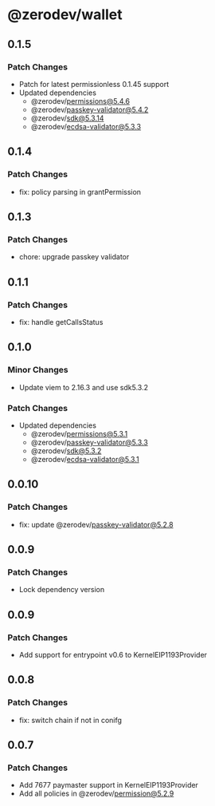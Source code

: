 # @zerodev/wallet

## 0.1.5

### Patch Changes

- Patch for latest permissionless 0.1.45 support
- Updated dependencies
  - @zerodev/permissions@5.4.6
  - @zerodev/passkey-validator@5.4.2
  - @zerodev/sdk@5.3.14
  - @zerodev/ecdsa-validator@5.3.3

## 0.1.4

### Patch Changes

- fix: policy parsing in grantPermission

## 0.1.3

### Patch Changes

- chore: upgrade passkey validator

## 0.1.1

### Patch Changes

- fix: handle getCallsStatus

## 0.1.0

### Minor Changes

- Update viem to 2.16.3 and use sdk5.3.2

### Patch Changes

- Updated dependencies
  - @zerodev/permissions@5.3.1
  - @zerodev/passkey-validator@5.3.3
  - @zerodev/sdk@5.3.2
  - @zerodev/ecdsa-validator@5.3.1

## 0.0.10

### Patch Changes

- fix: update @zerodev/passkey-validator@5.2.8

## 0.0.9

### Patch Changes

- Lock dependency version

## 0.0.9

### Patch Changes

- Add support for entrypoint v0.6 to KernelEIP1193Provider

## 0.0.8

### Patch Changes

- fix: switch chain if not in conifg

## 0.0.7

### Patch Changes

- Add 7677 paymaster support in KernelEIP1193Provider
- Add all policies in @zerodev/permission@5.2.9
